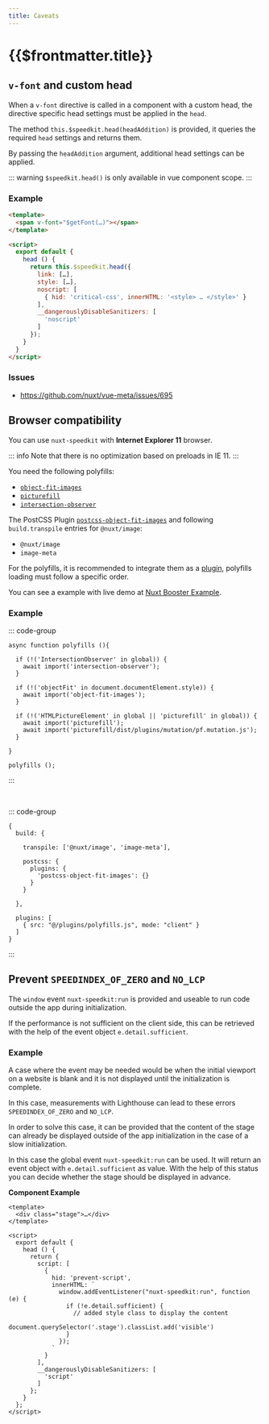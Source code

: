 ```yaml
---
title: Caveats
---
```


# {{$frontmatter.title}}

## `v-font` and custom head

When a `v-font` directive is called in a component with a custom head, the directive specific head settings must be applied in the `head`.

The method `this.$speedkit.head(headAddition)` is provided, it queries the required `head` settings and returns them.

By passing the `headAddition` argument, additional head settings can be applied.

::: warning
`$speedkit.head()` is only available in vue component scope.
:::

### Example

````html
<template>
  <span v-font="$getFont(…)"></span>
</template>

<script>
  export default {
    head () {
      return this.$speedkit.head({
        link: […],
        style: […],
        noscript: [
          { hid: 'critical-css', innerHTML: '<style> … </style>' }
        ],
        __dangerouslyDisableSanitizers: [
          'noscript'
        ]
      });
    }
  }
</script>
````

### Issues

- <https://github.com/nuxt/vue-meta/issues/695>

## Browser compatibility

You can use `nuxt-speedkit` with **Internet Explorer 11** browser.

::: info
Note that there is no optimization based on preloads in IE 11.
:::

You need the following polyfills:

- [`object-fit-images`](https://www.npmjs.com/package/object-fit-images)
- [`picturefill`](https://www.npmjs.com/package/picturefill)
- [`intersection-observer`](https://www.npmjs.com/package/intersection-observer)

The PostCSS Plugin [`postcss-object-fit-images`](https://github.com/ronik-design/postcss-object-fit-images) and following `build.transpile` entries for `@nuxt/image`:

- `@nuxt/image`
- `image-meta`

For the polyfills, it is recommended to integrate them as a [plugin](https://nuxtjs.org/docs/2.x/directory-structure/plugins), polyfills loading must follow a specific order.

You can see a example with live demo at [Nuxt Booster Example](https://github.com/GrabarzUndPartner/nuxt-speedkit-example).

### Example

::: code-group

````js[plugins/polyfills.js]
async function polyfills (){

  if (!('IntersectionObserver' in global)) {
    await import('intersection-observer');
  }

  if (!('objectFit' in document.documentElement.style)) {
    await import('object-fit-images');
  }

  if (!('HTMLPictureElement' in global || 'picturefill' in global)) {
    await import('picturefill');
    await import('picturefill/dist/plugins/mutation/pf.mutation.js');
  }

}

polyfills ();
````

:::

<br>

::: code-group

````js[nuxt.config.js]
{
  build: {
    
    transpile: ['@nuxt/image', 'image-meta'],

    postcss: {
      plugins: {
        'postcss-object-fit-images': {}
      }
    }
    
  },

  plugins: [
    { src: "@/plugins/polyfills.js", mode: "client" }
  ]
}
````

:::

## Prevent `SPEEDINDEX_OF_ZERO` and `NO_LCP`

The `window` event `nuxt-speedkit:run` is provided and useable to run code outside the app during initialization.

If the performance is not sufficient on the client side, this can be retrieved with the help of the event object `e.detail.sufficient`.

### Example

A case where the event may be needed would be when the initial viewport on a website is blank and it is not displayed until the initialization is complete.

In this case, measurements with Lighthouse can lead to these errors `SPEEDINDEX_OF_ZERO` and `NO_LCP`.

In order to solve this case, it can be provided that the content of the stage can already be displayed outside of the app initialization in the case of a slow initialization.

In this case the global event `nuxt-speedkit:run` can be used. It will return an event object with `e.detail.sufficient` as value. With the help of this status you can decide whether the stage should be displayed in advance.

**Component Example**

```vue
<template>
  <div class="stage">…</div>
</template>

<script>
  export default {
    head () {
      return {
        script: [
          {
            hid: 'prevent-script',
            innerHTML: `
              window.addEventListener("nuxt-speedkit:run", function (e) {
                if (!e.detail.sufficient) {
                  // added style class to display the content
                  document.querySelector('.stage').classList.add('visible')
                }
              });
            `
          }
        ],
        __dangerouslyDisableSanitizers: [
          'script'
        ]
      };
    }
  };
</script>
```
